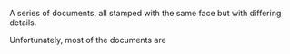 A series of documents, all stamped with the same face but with differing details.

Unfortunately, most of the documents are 
